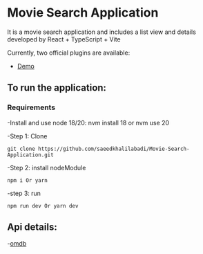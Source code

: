 # Movie Search Application

It is a movie search application and includes a list view and details developed by React + TypeScript + Vite

Currently, two official plugins are available:

- [Demo](https://khalilabadi-movie-search-application.vercel.app)

## To run the application:

### Requirements

-Install and use node 18/20: nvm install 18 or nvm use 20

-Step 1: Clone

```
git clone https://github.com/saeedkhalilabadi/Movie-Search-Application.git
```

-Step 2: install nodeModule

```
npm i Or yarn
```

-step 3: run

```
npm run dev Or yarn dev
```

## Api details:

-[omdb](https://www.omdbapi.com)
